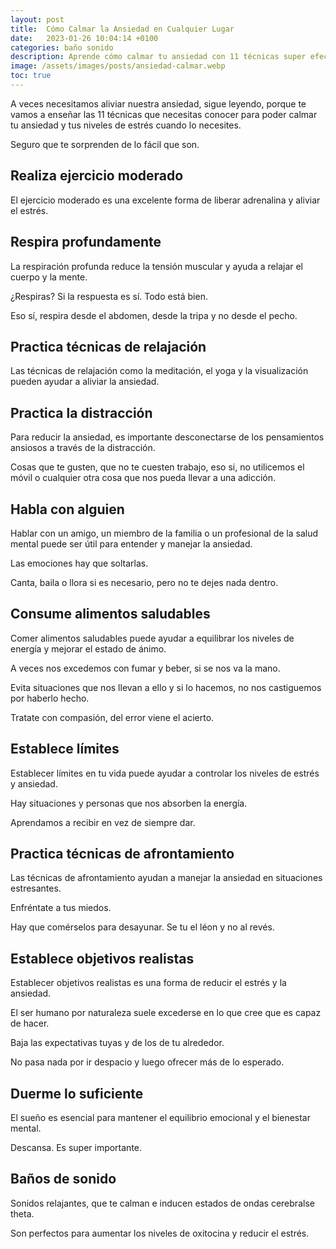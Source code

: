 ```yaml
---
layout: post
title:  Cómo Calmar la Ansiedad en Cualquier Lugar
date:   2023-01-26 10:04:14 +0100
categories: baño sonido
description: Aprende cómo calmar tu ansiedad con 11 técnicas super efectivas.
image: /assets/images/posts/ansiedad-calmar.webp
toc: true
---
```


A veces necesitamos aliviar nuestra ansiedad, sigue leyendo, porque te vamos a enseñar las 11 técnicas que necesitas conocer para poder calmar tu ansiedad y tus niveles de estrés cuando lo necesites. 

Seguro que te sorprenden de lo fácil que son.

## __Realiza ejercicio moderado__ 

El ejercicio moderado es una excelente forma de liberar adrenalina y aliviar el estrés. 

## __Respira profundamente__ 

La respiración profunda reduce la tensión muscular y ayuda a relajar el cuerpo y la mente. 

¿Respiras? Si la respuesta es sí. Todo está bien. 

Eso sí, respira desde el abdomen, desde la tripa y no desde el pecho.

## __Practica técnicas de relajación__ 

Las técnicas de relajación como la meditación, el yoga y la visualización pueden ayudar a aliviar la ansiedad. 

## __Practica la distracción__

Para reducir la ansiedad, es importante desconectarse de los pensamientos ansiosos a través de la distracción. 

Cosas que te gusten, que no te cuesten trabajo, eso si, no utilicemos el móvil o cualquier otra cosa que nos pueda llevar a una adicción. 

## __Habla con alguien__ 

Hablar con un amigo, un miembro de la familia o un profesional de la salud mental puede ser útil para entender y manejar la ansiedad. 

Las emociones hay que soltarlas. 

Canta, baila o llora si es necesario, pero no te dejes nada dentro.

## __Consume alimentos saludables__ 

Comer alimentos saludables puede ayudar a equilibrar los niveles de energía y mejorar el estado de ánimo. 

A veces nos excedemos con fumar y beber, si se nos va la mano. 

Evita situaciones que nos llevan a ello y si lo hacemos, no nos castiguemos por haberlo hecho. 

Tratate con compasión, del error viene el acierto.

## __Establece límites__ 

Establecer límites en tu vida puede ayudar a controlar los niveles de estrés y ansiedad. 

Hay situaciones y personas que nos absorben la energía. 

Aprendamos a recibir en vez de siempre dar.

## __Practica técnicas de afrontamiento__ 

Las técnicas de afrontamiento ayudan a manejar la ansiedad en situaciones estresantes. 

Enfréntate a tus miedos. 

Hay que comérselos para desayunar. Se tu el léon y no al revés.

## __Establece objetivos realistas__ 

Establecer objetivos realistas es una forma de reducir el estrés y la ansiedad. 

El ser humano por naturaleza suele excederse en lo que cree que es capaz de hacer. 

Baja las expectativas tuyas y de los de tu alrededor. 

No pasa nada por ir despacio y luego ofrecer más de lo esperado. 

## __Duerme lo suficiente__ 

El sueño es esencial para mantener el equilibrio emocional y el bienestar mental. 

Descansa. Es super importante.

## __Baños de sonido__

Sonidos relajantes, que te calman e inducen estados de ondas cerebralse theta. 

Son perfectos para aumentar los niveles de oxitocina y reducir el estrés.


